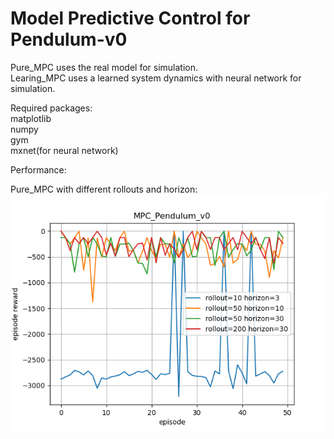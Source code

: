 # Model Predictive Control for Pendulum-v0

Pure_MPC uses the real model for simulation.    
Learing_MPC uses a learned system dynamics with neural network for simulation.


Required packages:  
matplotlib  
numpy   
gym     
mxnet(for neural network)   

Performance:    



Pure_MPC with different rollouts and horizon:   
![image](https://github.com/ZhengXinyue/Model-Predictive-Control/blob/master/Pure_MPC/MPC_Pendulum_V0.png)  
